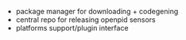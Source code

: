 - package manager for downloading + codegening
- central repo for releasing openpid sensors
- platforms support/plugin interface
